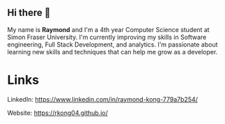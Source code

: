 ## Hi there 👋
My name is **Raymond** and I'm a 4th year Computer Science student at Simon Fraser University.
I'm currently improving my skills in Software engineering, Full Stack Development, and analytics. I'm passionate about learning new skills and techniques that can help me grow as a developer.
# Links
LinkedIn: https://www.linkedin.com/in/raymond-kong-779a7b254/    

Website: https://rkong04.github.io/  



